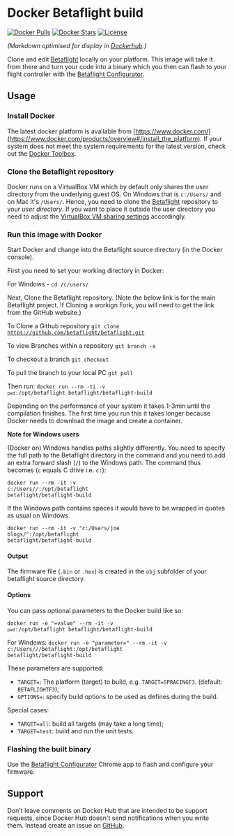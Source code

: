 # Docker Betaflight build
[![Docker Pulls](https://img.shields.io/docker/pulls/betaflight/betaflight-build.svg)](https://hub.docker.com/r/betaflight/betaflight-build/) [![Docker Stars](https://img.shields.io/docker/stars/betaflight/betaflight-build.svg)](https://hub.docker.com/r/betaflight/betaflight-build/) [![License](https://img.shields.io/badge/license-GPL--3.0-blue.svg?style=flat)](https://github.com/betaflight/betaflight-build/blob/master/LICENSE)

_(Markdown optimised for display in [Dockerhub](https://hub.docker.com/r/betaflight/betaflight-build).)_

Clone and edit [Betaflight](https://github.com/betaflight/betaflight) locally on your platform. This image will take it from there and turn your code into a binary which you then can flash to your flight controller with the [Betaflight Configurator](https://chrome.google.com/webstore/detail/betaflight-configurator/kdaghagfopacdngbohiknlhcocjccjao).

## Usage
### Install Docker
The latest docker platform is available from [https://www.docker.com/](https://www.docker.com/products/overview#/install_the_platform). If your system does not meet the system requirements for the latest version, check out the [Docker Toolbox](https://www.docker.com/products/docker-toolbox).

### Clone the Betaflight repository
Docker runs on a VirtualBox VM which by default only shares the user directory from the underlying guest OS. On Windows that is <code>c:/Users/<user></code> and on Mac it's <code>/Users/<user></code>. Hence, you need to clone the  [Betaflight](https://github.com/betaflight/betaflight) repository to your *user directory*. If you want to place it outside the user directory you need to adjust the [VirtualBox VM sharing settings](http://stackoverflow.com/q/33934776/131929) accordingly.

### Run this image with Docker
Start Docker and change into the Betaflight source directory (in the Docker console).

First you need to set your working directory in Docker:

For Windows -
<code>cd /c/users/<user name></code>

Next, Clone the Betaflight repository.
(Note the below link is for the main Betaflight project.  If Cloning a workign Fork, you  will need to get the link from the GitHub website.)

To Clone a Github repository
<code>git clone https://github.com/betaflight/betaflight.git</code>

To view Branches within a repository
<code>git branch -a</code>

To checkout a branch
<code>git checkout <branch name></code>

To pull the branch to your local PC
<code>git pull</code>

Then run:
<code>docker run --rm -ti -v `pwd`:/opt/betaflight betaflight/betaflight-build</code>

Depending on the performance of your system it takes 1-3min until the compilation finishes. The first time you run this it takes longer because Docker needs to download the image and create a container.

**Note for Windows users**

(Docker on) Windows handles paths slightly differently. You need to specify the full path to the Betaflight directory in the command and you need to add an extra forward slash (<code>/</code>) to the Windows path. The command thus becomes (<code>c</code> equals C drive i.e. <code>c:</code>):

<code>docker run --rm -it -v c:/Users/<user>/<betaflight>:/opt/betaflight betaflight/betaflight-build</code>

If the Windows path contains spaces it would have to be wrapped in quotes as usual on Windows.

<code>docker run --rm -it -v "c:/Users/joe blogs/<betaflight>":/opt/betaflight betaflight/betaflight-build</code>

#### Output
The firmware file (<code>.bin</code> or <code>.hex</code>) is created in the <code>obj</code> subfolder of your betaflight source directory.

#### Options
You can pass optional parameters to the Docker build like so:

<code>docker run -e "<parameter>=value" --rm -it -v `pwd`:/opt/betaflight betaflight/betaflight-build</code> 

For Windows:
<code>docker run -e "parameter=<value>" --rm -it -v c:/Users/<user>/<any sub-directory names>/betaflight:/opt/betaflight betaflight/betaflight-build</code> 

These parameters are supported:

- <code>TARGET=<target name></code>: The platform (target) to build, e.g. <code>TARGET=SPRACINGF3</code>. (default: <code>BETAFLIGHTF3</code>);
- <code>OPTIONS=<options></code>: specify build options to be used as defines during the build.

Special cases:
- <code>TARGET=all</code>: build all targets (may take a long time);
- <code>TARGET=test</code>: build and run the unit tests.

### Flashing the built binary
Use the [Betaflight Configurator](https://chrome.google.com/webstore/detail/betaflight-configurator/kdaghagfopacdngbohiknlhcocjccjao) Chrome app to flash and configure your firmware.

## Support
Don't leave comments on Docker Hub that are intended to be support requests, since Docker Hub doesn't send notifications when you write them. Instead create an issue on [GitHub](https://github.com/betaflight/docker-betaflight-build/issues).
